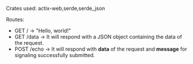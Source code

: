 Crates used: actix-web,serde,serde_json

Routes:
- GET / -> "Hello, world!"
- GET /data -> It will respond with a JSON object containing the data of the request.
- POST /echo -> It will respond with **data** of the request and **message** for signaling successfully submitted.
